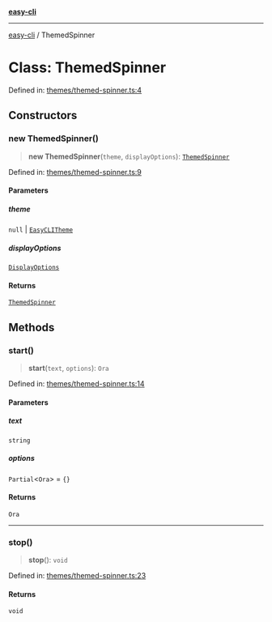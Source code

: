 [**easy-cli**](../README.md)

***

[easy-cli](../globals.md) / ThemedSpinner

# Class: ThemedSpinner

Defined in: [themes/themed-spinner.ts:4](https://github.com/patrickeaton/easy-cli/blob/ab5cb143feca4db651c6301eb08aa7237cd71b79/src/themes/themed-spinner.ts#L4)

## Constructors

### new ThemedSpinner()

> **new ThemedSpinner**(`theme`, `displayOptions`): [`ThemedSpinner`](ThemedSpinner.md)

Defined in: [themes/themed-spinner.ts:9](https://github.com/patrickeaton/easy-cli/blob/ab5cb143feca4db651c6301eb08aa7237cd71b79/src/themes/themed-spinner.ts#L9)

#### Parameters

##### theme

`null` | [`EasyCLITheme`](EasyCLITheme.md)

##### displayOptions

[`DisplayOptions`](../type-aliases/DisplayOptions.md)

#### Returns

[`ThemedSpinner`](ThemedSpinner.md)

## Methods

### start()

> **start**(`text`, `options`): `Ora`

Defined in: [themes/themed-spinner.ts:14](https://github.com/patrickeaton/easy-cli/blob/ab5cb143feca4db651c6301eb08aa7237cd71b79/src/themes/themed-spinner.ts#L14)

#### Parameters

##### text

`string`

##### options

`Partial`\<`Ora`\> = `{}`

#### Returns

`Ora`

***

### stop()

> **stop**(): `void`

Defined in: [themes/themed-spinner.ts:23](https://github.com/patrickeaton/easy-cli/blob/ab5cb143feca4db651c6301eb08aa7237cd71b79/src/themes/themed-spinner.ts#L23)

#### Returns

`void`
